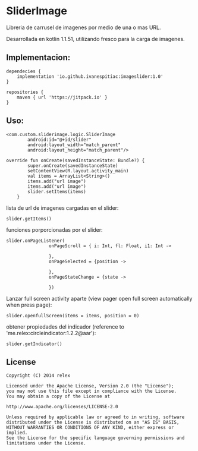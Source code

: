# SliderImage

Libreria de carrusel de imagenes por medio de una o mas URL.

Desarrollada en kotlin 1.1.51, utilizando fresco para la carga de imagenes.

## Implementacion:

```
dependecies {
    implementation 'io.github.ivanespitiac:imageslider:1.0'
}
```
 
```
repositories {
    maven { url 'https://jitpack.io' }
}
```

## Uso:

```
<com.custom.sliderimage.logic.SliderImage
        android:id="@+id/slider"
        android:layout_width="match_parent"
        android:layout_height="match_parent"/>
```             
  
```
override fun onCreate(savedInstanceState: Bundle?) {
        super.onCreate(savedInstanceState)
        setContentView(R.layout.activity_main)
        val items = ArrayList<String>()
        items.add("url image")
        items.add("url image")
        slider.setItems(items)
    }
```

lista de url de imagenes cargadas en el slider:

```
slider.getItems()
```

funciones porporcionadas por el slider:

```
slider.onPageListener(
                onPageScroll = { i: Int, fl: Float, i1: Int ->
                    
                },
                onPageSelected = {position ->

                },
                onPageStateChange = {state ->

                })
```

Lanzar full screen activity aparte (view pager open full screen automatically when press page):

```
slider.openfullScreen(items = items, position = 0)
```

obtener propiedades del indicador (reference to 'me.relex:circleindicator:1.2.2@aar'):

```
slider.getIndicator()
```

## License

```
Copyright (C) 2014 relex

Licensed under the Apache License, Version 2.0 (the "License");
you may not use this file except in compliance with the License.
You may obtain a copy of the License at

http://www.apache.org/licenses/LICENSE-2.0

Unless required by applicable law or agreed to in writing, software
distributed under the License is distributed on an "AS IS" BASIS,
WITHOUT WARRANTIES OR CONDITIONS OF ANY KIND, either express or implied.
See the License for the specific language governing permissions and
limitations under the License.
```

